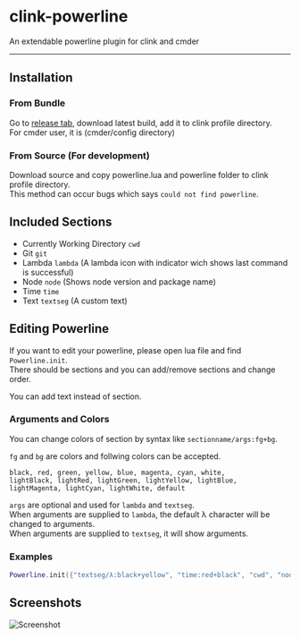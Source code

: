 # clink-powerline
An extendable powerline plugin for clink and cmder

----

## Installation
### From Bundle
Go to [release tab](https://github.com/HelloWorld017/clink-powerline/releases), download latest build, add it to clink profile directory.  
For cmder user, it is (cmder/config directory)

### From Source (For development)
Download source and copy powerline.lua and powerline folder to clink profile directory.  
This method can occur bugs which says `could not find powerline`.

## Included Sections
 * Currently Working Directory `cwd`  
 * Git `git`  
 * Lambda `lambda` (A lambda icon with indicator wich shows last command is successful)  
 * Node `node` (Shows node version and package name)  
 * Time `time`  
 * Text `textseg` (A custom text)  

## Editing Powerline
If you want to edit your powerline, please open lua file and find `Powerline.init`.  
There should be sections and you can add/remove sections and change order.  

You can add text instead of section. 

### Arguments and Colors
You can change colors of section by syntax like `sectionname/args:fg+bg`.

`fg` and `bg` are colors and follwing colors can be accepted.
```
black, red, green, yellow, blue, magenta, cyan, white,
lightBlack, lightRed, lightGreen, lightYellow, lightBlue, lightMagenta, lightCyan, lightWhite, default 
```

`args` are optional and used for `lambda` and `textseg`.  
When arguments are supplied to `lambda`, the default λ character will be changed to arguments.  
When arguments are supplied to `textseg`, it will show arguments.  

### Examples
```lua
Powerline.init({"textseg/λ:black+yellow", "time:red+black", "cwd", "node", "git", "text/\n", "lambda/nenw*"})
```

## Screenshots
![Screenshot](https://i.imgur.com/Kuj6GdI.png)
